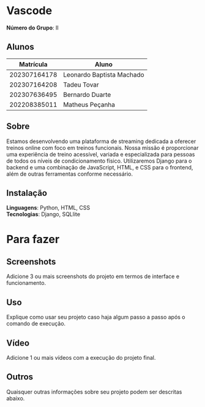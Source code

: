  # Vascode

**Número do Grupo**: II<br>


## Alunos
|Matrícula | Aluno |
| -- | -- |
|202307164178  |Leonardo Baptista Machado |
|202307164208  |Tadeu Tovar |
|202307636495  |Bernardo Duarte | 
|202208385011  |Matheus Peçanha |


## Sobre 
Estamos desenvolvendo uma plataforma de streaming dedicada a oferecer treinos online com foco em treinos funcionais. Nossa missão é proporcionar uma experiência de treino acessível, variada e especializada para pessoas de todos os níveis de condicionamento físico. Utilizaremos Django para o backend e uma combinação de JavaScript, HTML, e CSS para o frontend, além de outras ferramentas conforme necessário.


## Instalação 
**Linguagens**: Python, HTML, CSS<br>
**Tecnologias**: Django, SQLlite<br>

# Para fazer

## Screenshots
Adicione 3 ou mais screenshots do projeto em termos de interface e funcionamento.

## Uso 
Explique como usar seu projeto caso haja algum passo a passo após o comando de execução.

## Vídeo
Adicione 1 ou mais vídeos com a execução do projeto final.

## Outros 
Quaisquer outras informações sobre seu projeto podem ser descritas abaixo.
